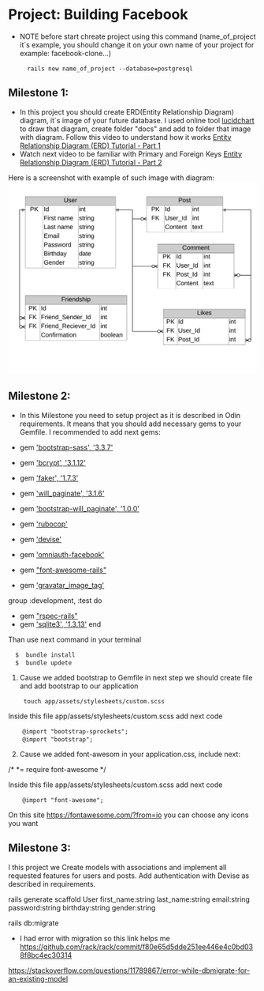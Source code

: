 # Project: Building Facebook

* NOTE before start chreate project using this command (name_of_project it`s example, you should change it on your own name of your project for example: facebook-clone...)

        rails new name_of_project --database=postgresql


## Milestone 1:

* In this project you should create ERD(Entity Relationship Diagram) diagram, it`s image of your future database. I used online tool [lucidchart](https://www.lucidchart.com/) to draw that diagram, create folder "docs" and add to folder that image with diagram. Follow this video to understand how it works [Entity Relationship Diagram (ERD) Tutorial - Part 1](https://www.youtube.com/watch?v=QpdhBUYk7Kk&vl=en)
* Watch next video to be familiar with Primary and Foreign Keys [Entity Relationship Diagram (ERD) Tutorial - Part 2](https://www.youtube.com/watch?v=-CuY5ADwn24)

Here is a screenshot with example of such image with diagram:
![screen](https://github.com/Anna-Myzukina/facebook-milestones/blob/master/docs/ERD-facebook.jpeg)


## Milestone 2:

* In this Milestone you need to setup project as it is described in Odin requirements. It means that you should add necessary gems to your Gemfile.
I recommended to add next gems:

* gem ['bootstrap-sass', '3.3.7'](https://github.com/twbs/bootstrap-rubygem)
* gem ['bcrypt',         '3.1.12'](https://github.com/codahale/bcrypt-ruby)
* gem ['faker',          '1.7.3'](https://github.com/faker-ruby/faker)
* gem ['will_paginate', '3.1.6'](https://github.com/mislav/will_paginate)
* gem ['bootstrap-will_paginate', '1.0.0'](https://github.com/yrgoldteeth/bootstrap-will_paginate) 
* gem ['rubocop'](https://www.rubocop.org/en/stable/)
* gem ['devise'](https://github.com/plataformatec/devise)
* gem ['omniauth-facebook'](https://github.com/mkdynamic/omniauth-facebook)
* gem ["font-awesome-rails"]()
* gem ['gravatar_image_tag'](https://github.com/mdeering/gravatar_image_tag)

group :development, :test do
* gem ["rspec-rails"](https://github.com/rspec/rspec-rails) 
* gem ['sqlite3', '1.3.13'](https://github.com/sparklemotion/sqlite3-ruby)
end
        
 
 Than use next command in your terminal
 
      $  bundle install
      $  bundle updete

1. Cause we added bootstrap to Gemfile in next step we should create file and add bootstrap to our application

        touch app/assets/stylesheets/custom.scss

Inside this file app/assets/stylesheets/custom.scss add next code

        @import "bootstrap-sprockets"; 
        @import "bootstrap";

2. Cause we added font-awesom in your application.css, include next:

/*
 *= require font-awesome
 */

 Inside this file app/assets/stylesheets/custom.scss add next code

        @import "font-awesome";

On this site https://fontawesome.com/?from=io you can choose any icons you want


## Milestone 3:

I this project we Create models with associations and implement all requested features for users and posts. Add authentication with Devise as described in requirements.

rails generate scaffold User first_name:string last_name:string email:string password:string birthday:string gender:string

rails db:migrate


* I had error with migration so this link helps me https://github.com/rack/rack/commit/f80e65d5dde251ee446e4c0bd038f8bc4ec30314


https://stackoverflow.com/questions/11789867/error-while-dbmigrate-for-an-existing-model
